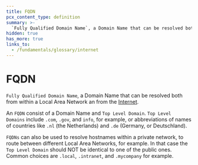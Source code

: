 ```yaml
---
title: FQDN
pcx_content_type: definition
summary: >-
  `Fully Qualified Domain Name`, a Domain Name that can be resolved both from within a Local Area Network an from the [Internet](/fundamentals/glossary/#internet).
hidden: true
has_more: true
links_to:
  - /fundamentals/glossary/internet
---
```


# FQDN

`Fully Qualified Domain Name`, a Domain Name that can be resolved both from within a Local Area Network an from the [Internet](/fundamentals/glossary/internet).

An `FQDN` consist of a Domain Name and `Top Level Domain`. `Top Level Domains` include `.com`, `.gov`, and `info`, for example, or abbreviations of names of countries like `.nl` (the Netherlands) and `.de` (Germany, or Deutschland).

`FQDNs` can also be used to resolve hostnames within a private network, to route between different Local Area Networks, for example. In that case the `Top Level Domain` should NOT be identical to one of the public ones. Common choices are `.local`, `.intranet`, and `.mycompany` for example.
